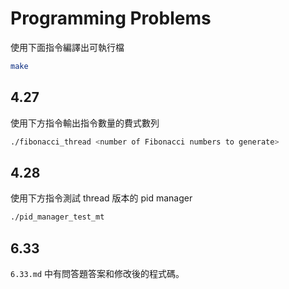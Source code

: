 # Programming Problems

使用下面指令編譯出可執行檔

```bash
make
```

## 4.27

使用下方指令輸出指令數量的費式數列

```bash
./fibonacci_thread <number of Fibonacci numbers to generate>
```

## 4.28

使用下方指令測試 thread 版本的 pid manager

```bash
./pid_manager_test_mt
```

## 6.33

`6.33.md` 中有問答題答案和修改後的程式碼。
